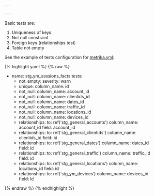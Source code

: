 ```yaml
---

---
```

Basic tests are:

1. Uniqueness of keys
2. Not null constraint
3. Foreign keys (relationships test)
4. Table not empty

See the example of tests configuration for [metrika.yml](https://github.com/kzzzr/mybi-dbt-core/blob/master/models/staging/metrika/metrika.yml):

  
{% highlight yaml %}
{% raw %}

   - name: stg_ym_sessions_facts
     tests:
       - not_empty:
           severity: warn
       - unique:
           column_name: id
       - not_null:
           column_name: account_id
       - not_null:
           column_name: clientids_id
       - not_null:
           column_name: dates_id
       - not_null:
           column_name: traffic_id
       - not_null:
           column_name: locations_id
       - not_null:
           column_name: devices_id
       - relationships:
           to: ref('stg_general_accounts')
           column_name: account_id
           field: account_id
       - relationships:
           to: ref('stg_general_clientids')
           column_name: clientids_id
           field: id
       - relationships:
           to: ref('stg_general_dates')
           column_name: dates_id
           field: id
       - relationships:
           to: ref('stg_general_traffic')
           column_name: traffic_id
           field: id
       - relationships:
           to: ref('stg_general_locations')
           column_name: locations_id
           field: id
       - relationships:
           to: ref('stg_ym_devices')
           column_name: devices_id
           field: id


{% endraw %}
{% endhighlight %}